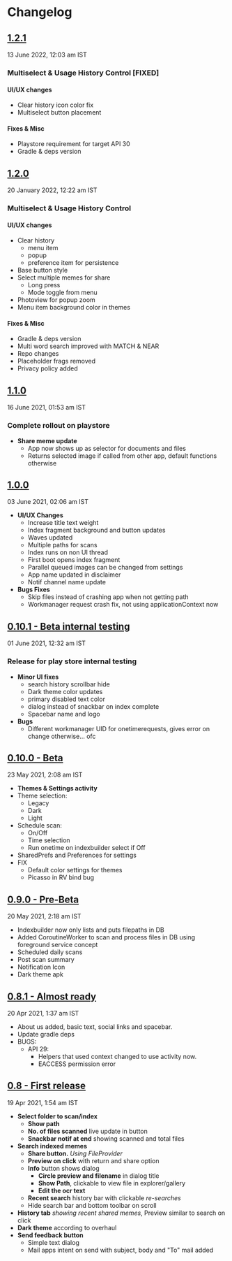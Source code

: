 # Changelog
## [1.2.1](https://github.com/Derpimort/Meme-Indexer/releases/tag/v1.2.1)
13 June 2022, 12:03 am IST
### Multiselect & Usage History Control [FIXED]
#### UI/UX changes
- Clear history icon color fix
- Multiselect button placement

#### Fixes & Misc
- Playstore requirement for target API 30
- Gradle & deps version

## [1.2.0](https://github.com/Derpimort/Meme-Indexer/releases/tag/v1.2.0)
20 January 2022, 12:22 am IST
### Multiselect & Usage History Control
#### UI/UX changes
- Clear history
  - menu item
  - popup
  - preference item for persistence
- Base button style
- Select multiple memes for share
  - Long press
  - Mode toggle from menu
- Photoview for popup zoom
- Menu item background color in themes

#### Fixes & Misc
- Gradle & deps version
- Multi word search improved with MATCH & NEAR
- Repo changes
- Placeholder frags removed
- Privacy policy added

## [1.1.0](https://github.com/Derpimort/Meme-Indexer/releases/tag/v1.1.0)
16 June 2021, 01:53 am IST
### Complete rollout on playstore
- **Share meme update**
  - App now shows up as selector for documents and files
  - Returns selected image if called from other app, default functions otherwise

## [1.0.0](https://github.com/Derpimort/Meme-Indexer/releases/tag/v1.0.0)
03 June 2021, 02:06 am IST
- **UI/UX Changes**
  - Increase title text weight
  - Index fragment background and button updates
  - Waves updated
  - Multiple paths for scans
  - Index runs on non UI thread
  - First boot opens index fragment
  - Parallel queued images can be changed from settings
  - App name updated in disclaimer
  - Notif channel name update
- **Bugs Fixes**
  - Skip files instead of crashing app when not getting path
  - Workmanager request crash fix, not using applicationContext now


## [0.10.1 - Beta internal testing](https://github.com/Derpimort/Meme-Indexer/releases/tag/v0.10.1)
01 June 2021, 12:32 am IST
### Release for play store internal testing
- **Minor UI fixes**
  - search history scrollbar hide
  - Dark theme color updates
  - primary disabled text color
  - dialog instead of snackbar on index complete
  - Spacebar name and logo
- **Bugs**
  - Different workmanager UID for onetimerequests, gives error on change otherwise... ofc



## [0.10.0 - Beta](https://github.com/Derpimort/Meme-Indexer/releases/tag/v0.10.0)
23 May 2021, 2:08 am IST
- **Themes & Settings activity**
- Theme selection: 
  - Legacy
  - Dark
  - Light
- Schedule scan:
  - On/Off
  - Time selection
  - Run onetime on indexbuilder select if Off
- SharedPrefs and Preferences for settings
- FIX
  - Default color settings for themes
  - Picasso in RV bind bug



## [0.9.0 - Pre-Beta](https://github.com/Derpimort/Meme-Indexer/releases/tag/v0.9.0)
20 May 2021, 2:18 am IST
- Indexbuilder now only lists and puts filepaths in DB
- Added CoroutineWorker to scan and process files in DB using foreground service concept
- Scheduled daily scans
- Post scan summary
- Notification Icon
- Dark theme apk


## [0.8.1 - Almost ready](https://github.com/Derpimort/Meme-Indexer/releases/tag/0.8.1)
20 Apr 2021, 1:37 am IST
- About us added, basic text, social links and spacebar.
- Update gradle deps
- BUGS: 
    - API 29:
        - Helpers that used context changed to use activity now. 
        - EACCESS permission error



## [0.8 - First release](https://github.com/Derpimort/Meme-Indexer/releases/tag/v0.8)
19 Apr 2021, 1:54 am IST

- **Select folder to scan/index**
    - **Show path**
    - **No. of files scanned** live update in button
    - **Snackbar notif at end** showing scanned and total files
- **Search indexed memes**
    - **Share button.** *Using FileProvider*
    - **Preview on click** with return and share option
    - **Info** button shows dialog
        - **Circle preview and filename** in dialog title        
        - **Show Path**, clickable to view file in explorer/gallery
        - **Edit the ocr text**
    - **Recent search** history bar with clickable *re-searches*
    - Hide search bar and bottom toolbar on scroll
- **History tab** *showing recent shared memes*, Preview similar to search on click
- **Dark theme** according to overhaul
- **Send feedback button**
    -  Simple text dialog
    - Mail apps intent on send with subject, body and "To" mail added
